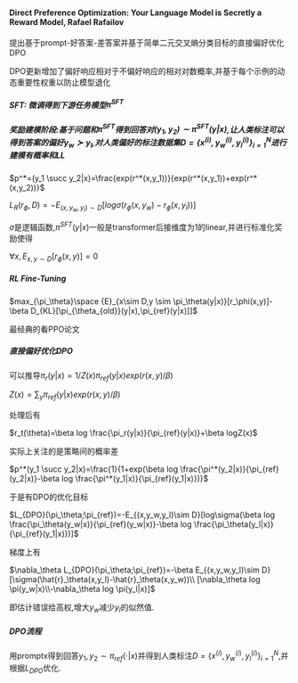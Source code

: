 #### Direct Preference Optimization: Your Language Model is Secretly a Reward Model, Rafael Rafailov

提出基于prompt-好答案-差答案并基于简单二元交叉熵分类目标的直接偏好优化DPO

DPO更新增加了偏好响应相对于不偏好响应的相对对数概率,并基于每个示例的动态重要性权重以防止模型退化

##### SFT: 微调得到下游任务模型$\pi^{SFT}$

##### 奖励建模阶段:基于问题和$\pi^{SFT}$得到回答对$(y_1,y_2)\sim\pi^{SFT}(y|x)$,让人类标注可以得到答案的偏好$y_w \succ y_l$,对人类偏好的标注数据集$D=\{x^{(i)},y_w^{(i)},y_l^{(i)}\}_{i=1}^N$进行建模有概率和LL

$p^*=(y_1 \succ y_2|x)=\frac{exp(r^*(x,y_1))}{exp(r^*(x,y_1))+exp(r^*(x,y_2))}$​

$L_R(r_\phi,D)=-E_{(x,y_w,y_l)\sim D}[log \sigma(r_\phi(x,y_w)-r_\phi(x,y_l))]$

$\sigma$是逻辑函数,$\pi^{SFT}(y|x)$一般是transformer后接维度为1的linear,并进行标准化奖励使得

$\forall x,E_{x,y\sim D}[r_\phi(x,y)]=0$

#####  RL Fine-Tuning 

$max_{\pi_\theta}\space  {E}_{x\sim D,y \sim \pi_\theta(y|x)}[r_\phi(x,y)]-\beta D_{KL}[\pi_{\theta_{old}}(y|x),\pi_{ref}(y|x)]]$

最经典的看PPO论文

##### 直接偏好优化DPO

可以推导$\pi_r(y|x)=1/Z(x)\pi_{ref}(y|x)exp(r(x,y)/\beta)$

$Z(x)=\sum_{y}\pi_{ref}(y|x)exp(r(x,y)/\beta)$

处理后有

$r_t(\theta)=\beta log \frac{\pi_r(y|x)}{\pi_{ref}(y|x)}+\beta logZ(x)$

实际上关注的是策略间的概率差

$p^*(y_1 \succ y_2|x)=\frac{1}{1+exp(\beta log \frac{\pi^*(y_2|x)}{\pi_{ref}(y_2|x)}-\beta log \frac{\pi^*(y_1|x)}{\pi_{ref}(y_1|x)})}$

于是有DPO的优化目标

$L_{DPO}(\pi_\theta;\pi_{ref})=-E_{(x,y_w,y_l)\sim D}[log\sigma(\beta log \frac{\pi_\theta(y_w|x)}{\pi_{ref}(y_w|x)}-\beta log \frac{\pi_\theta(y_l|x)}{\pi_{ref}(y_1|x)})]$

梯度上有

$\nabla_\theta L_{DPO}(\pi_\theta;\pi_{ref})=-\beta E_{(x,y_w,y_l)\sim D}[\sigma(\hat{r}_\theta(x,y_l)-\hat{r}_\theta(x,y_w))\\ [\nabla_\theta log \pi(y_w|x)\\-\nabla_\theta log \pi(y_l|x)]$

即估计错误给高权,增大$y_w$减少$y_l$的似然值.

##### DPO流程

用promptx得到回答$y_1,y_2\sim\pi_{ref}(\cdot|x)$并得到人类标注$D=\{x^{(i)},y_w^{(i)},y_l^{(i)}\}_{i=1}^N$,并根据$L_{DPO}$优化.
